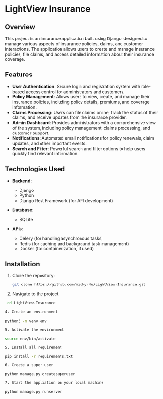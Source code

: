 # LightView Insurance

## Overview

This project is an insurance application built using Django, designed to manage various aspects of insurance policies, claims, and customer interactions. The application allows users to create and manage insurance policies, file claims, and access detailed information about their insurance coverage.

## Features

- **User Authentication**: Secure login and registration system with role-based access control for administrators and customers.
- **Policy Management**: Allows users to view, create, and manage their insurance policies, including policy details, premiums, and coverage information.
- **Claims Processing**: Users can file claims online, track the status of their claims, and receive updates from the insurance provider.
- **Admin Dashboard**: Provides administrators with a comprehensive view of the system, including policy management, claims processing, and customer support.
- **Notifications**: Automated email notifications for policy renewals, claim updates, and other important events.
- **Search and Filter**: Powerful search and filter options to help users quickly find relevant information.

## Technologies Used

- **Backend**:
  - Django
  - Python
  - Django Rest Framework (for API development)



- **Database**:
  - SQLite 

- **APIs**:
 
  - Celery (for handling asynchronous tasks)
  - Redis (for caching and background task management)
  - Docker (for containerization, if used)

## Installation

1. Clone the repository:
   ```bash
   git clone https://github.com/micky-4u/LightView-Insurance.git


2. Navigate to the project
  ```bash
   cd LightView-Insurance
   
4. Create an environment
   
python3 -m venv env

5. Activate the environment
   
source env/bin/activate

5. Install all requirement

pip install -r requirements.txt

6. Create a super user

python manage.py createsuperuser

7. Start the appliation on your local machine

python manage.py runserver

